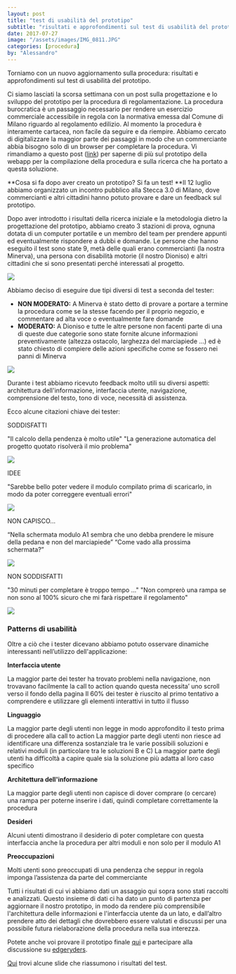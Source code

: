 ```yaml
---
layout: post
title: "test di usabilità del prototipo"
subtitle: "risultati e approfondimenti sul test di usabilità del prototipo per la compilazione informatizzata della procedura"
date: 2017-07-27
image: "/assets/images/IMG_0811.JPG"
categories: [procedura]
by: "Alessandro"
---
```

Torniamo con un nuovo aggiornamento sulla procedura: risultati e approfondimenti sul test di usabilità del prototipo.

Ci siamo lasciati la scorsa settimana con un post sulla progettazione e lo sviluppo del prototipo per la procedura di regolamentazione. La procedura burocratica è un passaggio necessario per rendere un esercizio commerciale accessibile in regola con la normativa emessa dal Comune di Milano riguardo al regolamento edilizio.
Al momento la procedura è interamente cartacea, non facile da seguire e da riempire. Abbiamo cercato di digitalizzare la maggior parte dei passaggi in modo che un commerciante abbia bisogno solo di un browser per completare la procedura.
Vi rimandiamo a questo post ([link](https://edgeryders.eu/t/openrampette-the-procedure-the-prototype/6491)) per saperne di più sul prototipo della webapp per la compilazione della procedura e sulla ricerca che ha portato a questa soluzione.

**Cosa si fa dopo aver creato un prototipo? Si fa un test!
**Il 12 luglio abbiamo organizzato un incontro pubblico alla Stecca 3.0 di Milano, dove commercianti e altri cittadini hanno potuto provare e dare un feedback sul prototipo.

Dopo aver introdotto i risultati della ricerca iniziale e la metodologia dietro la progettazione del prototipo, abbiamo creato 3 stazioni di prova, ognuna dotata di un computer portatile e un membro del team per prendere appunti ed eventualmente rispondere a dubbi e domande.
Le persone che hanno eseguito il test sono state 9, metà delle quali erano commercianti (la nostra Minerva), una persona con disabilità motorie (il nostro Dioniso) e altri cittadini che si sono presentati perché interessati al progetto.

![](https://edgeryders.eu/uploads/default/original/2X/e/e6984d51dfa5500c9d7f8978ebc0147d8c22350a.jpg)

Abbiamo deciso di eseguire due tipi diversi di test a seconda del tester:
- **NON MODERATO:** A Minerva è stato detto di provare a portare a termine la procedura come se la stesse facendo per il proprio negozio, e commentare ad alta voce o eventualmente fare domande
- **MODERATO:** A Dioniso e tutte le altre persone non facenti parte di una di queste due categorie sono state fornite alcune informazioni preventivamente (altezza ostacolo, larghezza del marciapiede ...) ed è stato chiesto di compiere delle azioni specifiche come se fossero nei panni di Minerva

![](https://edgeryders.eu/uploads/default/original/2X/2/281b92ecc5429dbc07bfb588ee0e2b6bbad81086.jpg)

Durante i test abbiamo ricevuto feedback molto utili su diversi aspetti: architettura dell'informazione, interfaccia utente, navigazione, comprensione del testo, tono di voce, necessità di assistenza.

Ecco alcune citazioni chiave dei tester:

SODDISFATTI

"Il calcolo della pendenza è molto utile"
"La generazione automatica del progetto quotato risolverà il mio problema"

![](https://edgeryders.eu/uploads/default/original/2X/5/5ad61200e77644dbd0e70b5bedda47f4f5f84951.png)

IDEE

"Sarebbe bello poter vedere il modulo compilato prima di scaricarlo, in modo da poter correggere eventuali errori"

![](https://edgeryders.eu/uploads/default/original/2X/9/968a963770857c7483b08d15b6bb27bb0c3b5574.png)

NON CAPISCO...

“Nella schermata modulo A1 sembra che uno debba prendere le misure della pedana e non del marciapiede”
“Come vado alla prossima schermata?”

![](https://edgeryders.eu/uploads/default/original/2X/0/0f37148e091d8d2f01c5a9b8429d1f05fc9976d4.png)

NON SODDISFATTI

"30 minuti per completare è troppo tempo ..."
"Non comprerò una rampa se non sono al 100% sicuro che mi farà rispettare il regolamento"

![](https://edgeryders.eu/uploads/default/original/2X/5/5e679a6acf9e38da51be1d4e27cb5550c578383d.png)

### Patterns di usabilità

Oltre a ciò che i tester dicevano abbiamo potuto osservare dinamiche interessanti nell’utilizzo dell'applicazione:

**Interfaccia utente**

La maggior parte dei tester ha trovato problemi nella navigazione, non trovavano facilmente la call to action quando questa necessita’ uno scroll verso il fondo della pagina
Il 60% dei tester è riuscito al primo tentativo a comprendere e utilizzare gli elementi interattivi in ​​tutto il flusso

**Linguaggio**

La maggior parte degli utenti non legge in modo approfondito il testo prima di procedere alla call to action
La maggior parte degli utenti non riesce ad identificare una differenza sostanziale tra le varie possibili soluzioni e relativi moduli (in particolare tra le soluzioni B e C)
La maggior parte degli utenti ha difficoltà a capire quale sia la soluzione più adatta al loro caso specifico

**Architettura dell'informazione**

La maggior parte degli utenti non capisce di dover comprare (o cercare) una rampa per poterne inserire i dati, quindi completare correttamente la procedura

**Desideri**

Alcuni utenti dimostrano il desiderio di poter completare con questa interfaccia anche la procedura per altri moduli e non solo per il modulo A1

**Preoccupazioni**

Molti utenti sono preoccupati di una pendenza che seppur in regola imponga l’assistenza da parte del commerciante


Tutti i risultati di cui vi abbiamo dati un assaggio qui sopra sono stati raccolti e analizzati.
Questo insieme di dati ci ha dato un punto di partenza per aggiornare il nostro prototipo, in modo da rendere più comprensibile l'architettura delle informazioni e l'interfaccia utente da un lato, e dall’altro prendere atto dei dettagli che dovrebbero essere valutati e discussi per una possibile futura rielaborazione della procedura nella sua interezza.

Potete anche voi provare il prototipo finale [qui](https://share.proto.io/7VVRQ5/) e partecipare alla discussione su [edgeryders](https://edgeryders.eu/t/openrampette-the-procedure-usability-testing/6547).

[Qui](https://docs.google.com/presentation/d/1fZwIjbCm0hnQNvEWd0NL004Do3b3TM0bbtek3OXpPT8/edit#slide=id.g249cfc078e_0_116) trovi alcune slide che riassumono i risultati del test.
